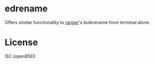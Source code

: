 # edrename
Offers similar functionality to [ranger](https://ranger.github.io/)'s bulkrename from terminal alone.

# License
ISC (openBSD)
